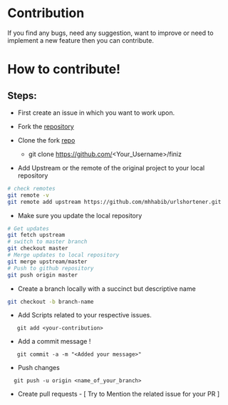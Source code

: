# Contribution
 If you find any bugs, need any suggestion, want to improve or need to implement a new feature then you can contribute.

# How to contribute!

## Steps:
  -  First create an issue in which you want to work upon.
  
  -  Fork the [repository](https://github.com/mhhabib/urlshortener)
  
  -  Clone the fork [repo](https://github.com/mhhabib/urlshortener)
     - git clone https://github.com/<Your_Username>/finiz  
  
  - Add Upstream or the remote of the original project to your local repository

   ```bash
   # check remotes
   git remote -v
   git remote add upstream https://github.com/mhhabib/urlshortener.git
   ```

  - Make sure you update the local repository

   ```bash
   # Get updates
   git fetch upstream
   # switch to master branch
   git checkout master
   # Merge updates to local repository
   git merge upstream/master
   # Push to github repository
   git push origin master
   ```

  - Create a branch locally with a succinct but descriptive name

   ```bash
   git checkout -b branch-name
   ```
  
  -  Add Scripts related to your respective issues.
  ```
     git add <your-contribution>
  ```
 
  -  Add a commit message !
  ```git
     git commit -a -m "<Added your message>"
  ```
  -  Push changes
  ```git
    git push -u origin <name_of_your_branch>
  ```
 
  -  Create pull requests
    - [ Try to Mention the related issue for your PR ]
